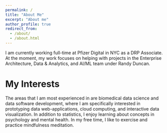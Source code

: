 ```yaml
---
permalink: /
title: "About Me"
excerpt: "About me"
author_profile: true
redirect_from: 
  - /about/
  - /about.html
---
```


I am currently working full-time at Pfizer Digital in NYC as a DRP Associate. At the moment, my work focuses on helping with projects in the Enterprise Architecture, Data & Analytics, and AI/ML team under Randy Duncan.

My Interests
======
The areas that I am most experienced in are biomedical data science and data software development, where I am specifically interested in prototyping data web-applications, cloud computing, and interactive data visualization. In addition to statistics, I enjoy learning about concepts in psychology and mental health. In my free time, I like to exercise and practice mindfulness meditation.
